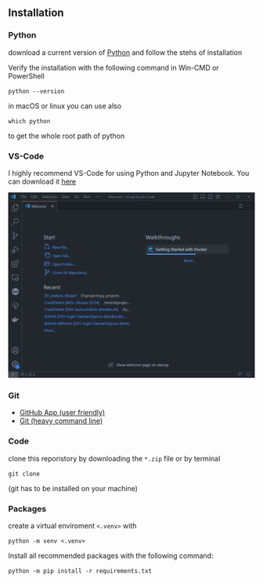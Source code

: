


## Installation

### Python

download a current version of [Python](https://www.python.org/downloads/) and follow the stehs of installation

Verify the installation with the following command in Win-CMD or PowerShell

```
python --version
```

in macOS or linux you can use also

```
which python
```
to get the whole root path of python 

### VS-Code

I highly recommend VS-Code for using Python and Jupyter Notebook. You can download it [here](https://code.visualstudio.com/)


<img src="content/vs-code.PNG" alt="drawing" width="600"/>

### Git

- [GitHub App (user friendly)](https://desktop.github.com/)
- [Git (heavy command line)](https://git-scm.com/download/win)


### Code
clone this reporistory by downloading the `*.zip` file or by terminal

``` 
git clone 
```
(git has to be installed on your machine)

### Packages

create a virtual enviroment `<.venv>` with

```
python -m venv <.venv>
```

Install all recommended packages with the following command:

```
python -m pip install -r requirements.txt
```
